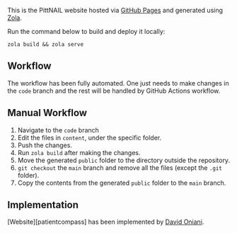 This is the PittNAIL website hosted via [GitHub Pages][pages] and generated using [Zola][zola].

Run the command below to build and deploy it locally:

```console
zola build && zola serve
```

## Workflow

The workflow has been fully automated. One just needs to make changes in the `code` branch and the
rest will be handled by GitHub Actions workflow.

## Manual Workflow

1. Navigate to the `code` branch
2. Edit the files in `content`, under the specific folder.
3. Push the changes.
4. Run `zola build` after making the changes.
5. Move the generated `public` folder to the directory outside the repository.
6. `git checkout` the `main` branch and remove all the files (except the `.git` folder).
7. Copy the contents from the generated `public` folder to the `main` branch.

## Implementation

[Website][patientcompass] has been implemented by [David Oniani][david].

[pages]: https://pages.github.com/
[zola]: https://www.getzola.org/
[website]: https://github.com/pittnail/pittnail.github.io
[david]: https://oniani.ai
